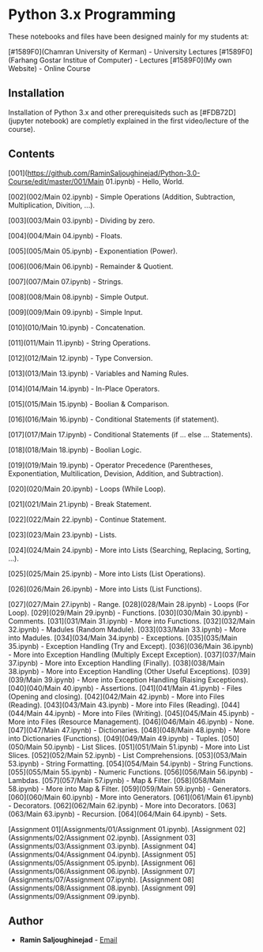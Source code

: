 # Python 3.x Programming 

These notebooks and files have been designed mainly for my students at:

[#1589F0](Chamran University of Kerman) - University Lectures
[#1589F0](Farhang Gostar Institue of Computer) - Lectures
[#1589F0](My own Website) - Online Course


## Installation

Installation of Python 3.x and other prerequisiteds such as [#FDB72D](jupyter notebook) are completly explained in the first video/lecture of the course).


## Contents

[001](https://github.com/RaminSaljoughinejad/Python-3.0-Course/edit/master/001/Main 01.ipynb) - Hello, World.

[002](002/Main 02.ipynb) - Simple Operations (Addition, Subtraction, Multiplication, Divition, ...).

[003](003/Main 03.ipynb) - Dividing by zero.

[004](004/Main 04.ipynb) - Floats.

[005](005/Main 05.ipynb) - Exponentiation (Power).

[006](006/Main 06.ipynb) - Remainder & Quotient.

[007](007/Main 07.ipynb) - Strings.

[008](008/Main 08.ipynb) - Simple Output.

[009](009/Main 09.ipynb) - Simple Input.

[010](010/Main 10.ipynb) - Concatenation.

[011](011/Main 11.ipynb) - String Operations.

[012](012/Main 12.ipynb) - Type Conversion.

[013](013/Main 13.ipynb) - Variables and Naming Rules.

[014](014/Main 14.ipynb) - In-Place Operators.

[015](015/Main 15.ipynb) - Boolian & Comparison.

[016](016/Main 16.ipynb) - Conditional Statements (if statement).

[017](017/Main 17.ipynb) - Conditional Statements (if ... else ... Statements).

[018](018/Main 18.ipynb) - Boolian Logic.

[019](019/Main 19.ipynb) - Operator Precedence (Parentheses, Exponentiation, Multilication, Devision, Addition, and Subtraction).

[020](020/Main 20.ipynb) - Loops (While Loop).

[021](021/Main 21.ipynb) - Break Statement.

[022](022/Main 22.ipynb) - Continue Statement.

[023](023/Main 23.ipynb) - Lists.

[024](024/Main 24.ipynb) - More into Lists (Searching, Replacing, Sorting, ...).

[025](025/Main 25.ipynb) - More into Lists (List Operations).

[026](026/Main 26.ipynb) - More into Lists (List Functions).

[027](027/Main 27.ipynb) - Range.
[028](028/Main 28.ipynb) - Loops (For Loop).
[029](029/Main 29.ipynb) - Functions.
[030](030/Main 30.ipynb) - Comments.
[031](031/Main 31.ipynb) - More into Functions.
[032](032/Main 32.ipynb) - Madules (Random Madule).
[033](033/Main 33.ipynb) - More into Madules.
[034](034/Main 34.ipynb) - Exceptions.
[035](035/Main 35.ipynb) - Exception Handling (Try and Except).
[036](036/Main 36.ipynb) - More into Exception Handling (Multiply Except Exception).
[037](037/Main 37.ipynb) - More into Exception Handling (Finally).
[038](038/Main 38.ipynb) - More into Exception Handling (Other Useful Exceptions).
[039](039/Main 39.ipynb) - More into Exception Handling (Raising Exceptions).
[040](040/Main 40.ipynb) - Assertions.
[041](041/Main 41.ipynb) - Files (Opening and closing).
[042](042/Main 42.ipynb) - More into Files (Reading).
[043](043/Main 43.ipynb) - More into Files (Reading).
[044](044/Main 44.ipynb) - More into Files (Writing).
[045](045/Main 45.ipynb) - More into Files (Resource Management).
[046](046/Main 46.ipynb) - None.
[047](047/Main 47.ipynb) - Dictionaries.
[048](048/Main 48.ipynb) - More into Dictionaries (Functions).
[049](049/Main 49.ipynb) - Tuples.
[050](050/Main 50.ipynb) - List Slices.
[051](051/Main 51.ipynb) - More into List Slices.
[052](052/Main 52.ipynb) - List Comprehensions.
[053](053/Main 53.ipynb) - String Formatting.
[054](054/Main 54.ipynb) - String Functions.
[055](055/Main 55.ipynb) - Numeric Functions.
[056](056/Main 56.ipynb) - Lambdas.
[057](057/Main 57.ipynb) - Map & Filter.
[058](058/Main 58.ipynb) - More into Map & Filter.
[059](059/Main 59.ipynb) - Generators.
[060](060/Main 60.ipynb) - More into Generators.
[061](061/Main 61.ipynb) - Decorators.
[062](062/Main 62.ipynb) - More into Decorators.
[063](063/Main 63.ipynb) - Recursion.
[064](064/Main 64.ipynb) - Sets.


 [Assignment 01](Assignments/01/Assignment 01.ipynb).
 [Assignment 02](Assignments/02/Assignment 02.ipynb).
 [Assignment 03](Assignments/03/Assignment 03.ipynb).
 [Assignment 04](Assignments/04/Assignment 04.ipynb).
 [Assignment 05](Assignments/05/Assignment 05.ipynb).
 [Assignment 06](Assignments/06/Assignment 06.ipynb).
 [Assignment 07](Assignments/07/Assignment 07.ipynb).
 [Assignment 08](Assignments/08/Assignment 08.ipynb).
 [Assignment 09](Assignments/09/Assignment 09.ipynb).


## Author

* **Ramin Saljoughinejad** - [Email](ramin.saljoughi@icloud.com)
